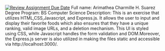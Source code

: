 [![Review Assignment Due Date](https://classroom.github.com/assets/deadline-readme-button-22041afd0340ce965d47ae6ef1cefeee28c7c493a6346c4f15d667ab976d596c.svg)](https://classroom.github.com/a/x_oxeDa4)
Full name: Arimathea Charmille H. Suarez
Degree Program: BS Computer Science
Description: This is an exercise that utilizes HTML,CSS,Javascript, and Express.js. It allows the user to input and display their favorite foods which also ensures that they have a unique ranking, valid image URLs, and a deletion mechanism. This UI is styled using CSS, while Javascript handles the form validation and DOM.Moreover, the Express.js server is also utilized in making the files static and accessible via http://localhost:3000/.
